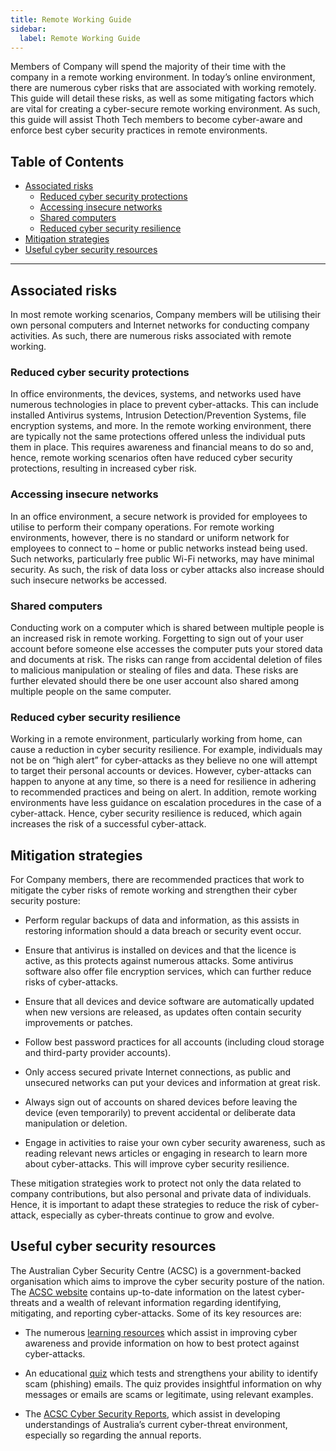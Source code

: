 ```yaml
---
title: Remote Working Guide
sidebar:
  label: Remote Working Guide
---
```


Members of Company will spend the majority of their time with the company in a remote working
environment. In today’s online environment, there are numerous cyber risks that are associated with
working remotely. This guide will detail these risks, as well as some mitigating factors which are
vital for creating a cyber-secure remote working environment. As such, this guide will assist Thoth
Tech members to become cyber-aware and enforce best cyber security practices in remote environments.

## Table of Contents

- [Associated risks](#associated-risks)
  - [Reduced cyber security protections](#reduced-cyber-security-protections)
  - [Accessing insecure networks](#accessing-insecure-networks)
  - [Shared computers](#shared-computers)
  - [Reduced cyber security resilience](#reduced-cyber-security-resilience)
- [Mitigation strategies](#mitigation-strategies)
- [Useful cyber security resources](#useful-cyber-security-resources)

---

## Associated risks

In most remote working scenarios, Company members will be utilising their own personal computers
and Internet networks for conducting company activities. As such, there are numerous risks
associated with remote working.

### Reduced cyber security protections

In office environments, the devices, systems, and networks used have numerous technologies in place
to prevent cyber-attacks. This can include installed Antivirus systems, Intrusion
Detection/Prevention Systems, file encryption systems, and more. In the remote working environment,
there are typically not the same protections offered unless the individual puts them in place. This
requires awareness and financial means to do so and, hence, remote working scenarios often have
reduced cyber security protections, resulting in increased cyber risk.

### Accessing insecure networks

In an office environment, a secure network is provided for employees to utilise to perform their
company operations. For remote working environments, however, there is no standard or uniform
network for employees to connect to – home or public networks instead being used. Such networks,
particularly free public Wi-Fi networks, may have minimal security. As such, the risk of data loss
or cyber attacks also increase should such insecure networks be accessed.

### Shared computers

Conducting work on a computer which is shared between multiple people is an increased risk in remote
working. Forgetting to sign out of your user account before someone else accesses the computer puts
your stored data and documents at risk. The risks can range from accidental deletion of files to
malicious manipulation or stealing of files and data. These risks are further elevated should there
be one user account also shared among multiple people on the same computer.

### Reduced cyber security resilience

Working in a remote environment, particularly working from home, can cause a reduction in cyber
security resilience. For example, individuals may not be on “high alert” for cyber-attacks as they
believe no one will attempt to target their personal accounts or devices. However, cyber-attacks can
happen to anyone at any time, so there is a need for resilience in adhering to recommended practices
and being on alert. In addition, remote working environments have less guidance on escalation
procedures in the case of a cyber-attack. Hence, cyber security resilience is reduced, which again
increases the risk of a successful cyber-attack.

## Mitigation strategies

For Company members, there are recommended practices that work to mitigate the cyber risks of
remote working and strengthen their cyber security posture:

- Perform regular backups of data and information, as this assists in restoring information should a
  data breach or security event occur.

- Ensure that antivirus is installed on devices and that the licence is active, as this protects
  against numerous attacks. Some antivirus software also offer file encryption services, which can
  further reduce risks of cyber-attacks.

- Ensure that all devices and device software are automatically updated when new versions are
  released, as updates often contain security improvements or patches.

- Follow best password practices for all accounts (including cloud storage and third-party provider
  accounts).

- Only access secured private Internet connections, as public and unsecured networks can put your
  devices and information at great risk.

- Always sign out of accounts on shared devices before leaving the device (even temporarily) to
  prevent accidental or deliberate data manipulation or deletion.

- Engage in activities to raise your own cyber security awareness, such as reading relevant news
  articles or engaging in research to learn more about cyber-attacks. This will improve cyber
  security resilience.

These mitigation strategies work to protect not only the data related to company contributions, but
also personal and private data of individuals. Hence, it is important to adapt these strategies to
reduce the risk of cyber-attack, especially as cyber-threats continue to grow and evolve.

## Useful cyber security resources

The Australian Cyber Security Centre (ACSC) is a government-backed organisation which aims to
improve the cyber security posture of the nation. The [ACSC website](https://www.cyber.gov.au/)
contains up-to-date information on the latest cyber-threats and a wealth of relevant information
regarding identifying, mitigating, and reporting cyber-attacks. Some of its key resources are:

- The numerous [learning resources](https://www.cyber.gov.au/learn) which assist in improving cyber
  awareness and provide information on how to best protect against cyber-attacks.

- An educational
  [quiz](https://www.cyber.gov.au/acsc/view-all-content/campaign/know-how-spot-phishing-scam-messages/scam-messages/quiz)
  which tests and strengthens your ability to identify scam (phishing) emails. The quiz provides
  insightful information on why messages or emails are scams or legitimate, using relevant examples.

- The
  [ACSC Cyber Security Reports](https://www.cyber.gov.au/acsc/view-all-content/reports-and-statistics),
  which assist in developing understandings of Australia’s current cyber-threat environment,
  especially so regarding the annual reports.
